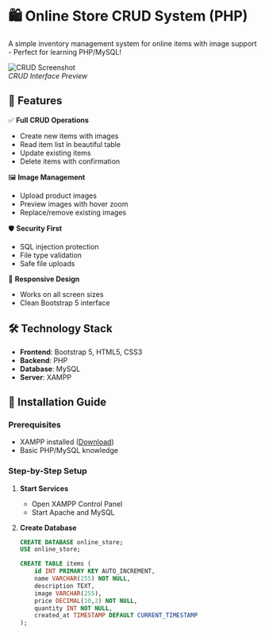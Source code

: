 # 🛍️ Online Store CRUD System (PHP)

A simple inventory management system for online items with image support - Perfect for learning PHP/MySQL!

![CRUD Screenshot](https://drive.google.com/uc?export=view&id=1M42--sOe1eY-GvR-ihmltEnDStKQKaRw)  
*CRUD Interface Preview*

## 🌟 Features

✅ **Full CRUD Operations**  
- Create new items with images  
- Read item list in beautiful table  
- Update existing items  
- Delete items with confirmation  

🖼️ **Image Management**  
- Upload product images  
- Preview images with hover zoom  
- Replace/remove existing images  

🛡️ **Security First**  
- SQL injection protection  
- File type validation  
- Safe file uploads  

📱 **Responsive Design**  
- Works on all screen sizes  
- Clean Bootstrap 5 interface  

## 🛠️ Technology Stack

- **Frontend**: Bootstrap 5, HTML5, CSS3  
- **Backend**: PHP  
- **Database**: MySQL  
- **Server**: XAMPP  

## 🚀 Installation Guide

### Prerequisites
- XAMPP installed ([Download](https://www.apachefriends.org/))
- Basic PHP/MySQL knowledge

### Step-by-Step Setup

1. **Start Services**  
   - Open XAMPP Control Panel  
   - Start Apache and MySQL  

2. **Create Database**  
   ```sql
   CREATE DATABASE online_store;
   USE online_store;
   
   CREATE TABLE items (
       id INT PRIMARY KEY AUTO_INCREMENT,
       name VARCHAR(255) NOT NULL,
       description TEXT,
       image VARCHAR(255),
       price DECIMAL(10,2) NOT NULL,
       quantity INT NOT NULL,
       created_at TIMESTAMP DEFAULT CURRENT_TIMESTAMP
   );
